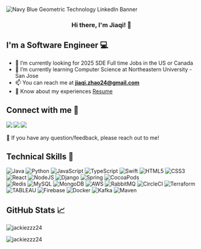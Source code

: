![Navy Blue Geometric Technology LinkedIn Banner](https://user-images.githubusercontent.com/99145834/210936808-97b05f1c-d3c0-4098-b4f4-3b3d45357f9c.png)

<h3 align = "center">
Hi there, I'm Jiaqi! 👋
</h3>

## I'm a Software Engineer 💻

- 🤝 I’m currently looking for 2025 SDE Full time Jobs in the US or Canada
- 🌱 I’m currently learning Computer Science at Northeastern University - San Jose
- 📫 You can reach me at **jiaqi.zhao24@gmail.com**
- 📄 Know about my experiences [Resume](https://drive.google.com/file/d/1udA7E0goLK0Kt-C6e8siynd88APpFX3N/view?usp=sharing)
 
## Connect with me 🤝

<a href="https://www.linkedin.com/in/jiaqi-zhao-sde/"><img align="left" src="https://img.shields.io/badge/LinkedIn-0077B5?style=for-the-badge&logo=linkedin&logoColor=white"/></a>
<a href="https://www.instagram.com/jackiezzzzz/"><img align="left" src="https://img.shields.io/badge/Instagram-E4405F?style=for-the-badge&logo=instagram&logoColor=white"/></a>
<a href="https://leetcode.com/jackiezzzzz/"><img align="left" src="https://img.shields.io/badge/-LeetCode-FFA116?style=for-the-badge&logo=LeetCode&logoColor=black"/></a>
<br><br>
💬 If you have any question/feedback, please reach out to me!

## Technical Skills 💼
![Java](https://img.shields.io/badge/java-%23ED8B00.svg?style=for-the-badge&logo=java&logoColor=white)
![Python](https://img.shields.io/badge/python-3670A0?style=for-the-badge&logo=python&logoColor=ffdd54)
![JavaScript](https://img.shields.io/badge/javascript-%23323330.svg?style=for-the-badge&logo=javascript&logoColor=%23F7DF1E)
![TypeScript](https://img.shields.io/badge/typescript-%23007ACC.svg?style=for-the-badge&logo=typescript&logoColor=white)
![Swift](https://img.shields.io/badge/Swift-FA7343?style=for-the-badge&logo=swift&logoColor=white)
![HTML5](https://img.shields.io/badge/html5-%23E34F26.svg?style=for-the-badge&logo=html5&logoColor=white)
![CSS3](https://img.shields.io/badge/css3-%231572B6.svg?style=for-the-badge&logo=css3&logoColor=white)
<br>
![React](https://img.shields.io/badge/react-%2320232a.svg?style=for-the-badge&logo=react&logoColor=%2361DAFB)
![NodeJS](https://img.shields.io/badge/node.js-6DA55F?style=for-the-badge&logo=node.js&logoColor=white)
![Django](https://img.shields.io/badge/django-%23092E20.svg?style=for-the-badge&logo=django&logoColor=white)
![Spring](https://img.shields.io/badge/spring-%236DB33F.svg?style=for-the-badge&logo=spring&logoColor=white)
![CocoaPods](https://img.shields.io/badge/cocoapods-FA2A02?style=for-the-badge&logo=cocoapods&logoColor=white)
<br>
![Redis](https://img.shields.io/badge/redis-%23DD0031.svg?style=for-the-badge&logo=redis&logoColor=white)
![MySQL](https://img.shields.io/badge/mysql-%2300f.svg?style=for-the-badge&logo=mysql&logoColor=white)
![MongoDB](https://img.shields.io/badge/MongoDB-%234ea94b.svg?style=for-the-badge&logo=mongodb&logoColor=white)
![AWS](https://img.shields.io/badge/AWS-%23FF9900.svg?style=for-the-badge&logo=amazon-aws&logoColor=white)
![RabbitMQ](https://img.shields.io/badge/Rabbitmq-FF6600?style=for-the-badge&logo=rabbitmq&logoColor=white)
![CircleCI](https://img.shields.io/badge/circle%20ci-%23161616.svg?style=for-the-badge&logo=circleci&logoColor=white)
![Terraform](https://img.shields.io/badge/Terraform-7B42BC?style=for-the-badge&logo=terraform&logoColor=white)
<br>
![TABLEAU](https://img.shields.io/badge/Tableau-E97627?style=for-the-badge&logo=Tableau&logoColor=white)
![Firebase](https://img.shields.io/badge/firebase-ffca28?style=for-the-badge&logo=firebase&logoColor=black)
![Docker](https://img.shields.io/badge/Docker-2CA5E0?style=for-the-badge&logo=docker&logoColor=white)
![Kafka](https://img.shields.io/badge/Apache_Kafka-231F20?style=for-the-badge&logo=apache-kafka&logoColor=white)
![Maven](https://img.shields.io/badge/apache_maven-C71A36?style=for-the-badge&logo=apachemaven&logoColor=white)

## GitHub Stats 📈
<p><img align="center" src="https://github-readme-stats.vercel.app/api?username=jackiezzz24&show_icons=true&locale=en" alt="jackiezzz24" /></p>
<p><img align="left" src="https://github-readme-stats.vercel.app/api/top-langs?username=jackiezzz24&show_icons=true&locale=en&layout=compact" alt="jackiezzz24" /></p>
